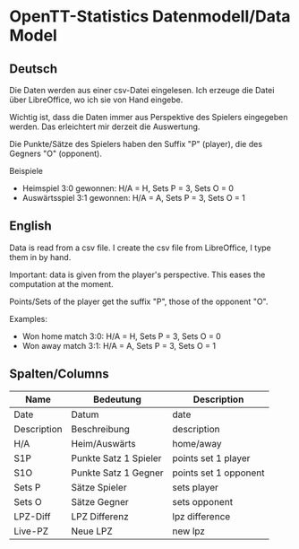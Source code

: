 # OpenTT-Statistics Datenmodell/Data Model

## Deutsch

Die Daten werden aus einer csv-Datei eingelesen.
Ich erzeuge die Datei über LibreOffice, wo ich sie von Hand eingebe.

Wichtig ist, dass die Daten immer aus Perspektive des Spielers eingegeben werden.
Das erleichtert mir derzeit die Auswertung.

Die Punkte/Sätze des Spielers haben den Suffix "P" (player), die des Gegners "O" (opponent).

Beispiele

- Heimspiel 3:0 gewonnen: H/A = H, Sets P = 3, Sets O = 0
- Auswärtsspiel 3:1 gewonnen: H/A = A, Sets P = 3, Sets O = 1

## English

Data is read from a csv file.
I create the csv file from LibreOffice, I type them in by hand.

Important: data is given from the player's perspective.
This eases the computation at the moment.

Points/Sets of the player get the suffix "P", those of the opponent "O".

Examples:

- Won home match 3:0: H/A = H, Sets P = 3, Sets O = 0
- Won away match 3:1: H/A = A, Sets P = 3, Sets O = 1

## Spalten/Columns

Name  | Bedeutung  | Description
------|------------|------------
Date  | Datum  | date
Description  | Beschreibung  | description
H/A  | Heim/Auswärts  | home/away
S1P  | Punkte Satz 1 Spieler  | points set 1 player
S1O  | Punkte Satz 1 Gegner  | points set 1 opponent
Sets P  | Sätze Spieler  | sets player
Sets O  | Sätze Gegner  | sets opponent
LPZ-Diff  | LPZ Differenz  | lpz difference
Live-PZ  | Neue LPZ	 | new lpz


